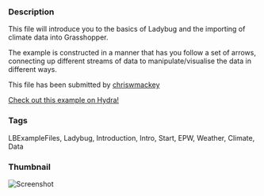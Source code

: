 ### Description 
This file will introduce you to the basics of Ladybug and the importing of climate data into Grasshopper.
The example is constructed in a manner that has you follow a set of arrows, connecting up different streams of data to manipulate/visualise the data in different ways.

This file has been submitted by [chriswmackey](https://github.com/chriswmackey)

[Check out this example on Hydra!](http://hydrashare.github.io/hydra/viewer?owner=chriswmackey&fork=hydra_2&id=Getting_Started_With_Ladybug)
### Tags 
LBExampleFiles, Ladybug, Introduction, Intro, Start, EPW, Weather, Climate, Data
### Thumbnail 
![Screenshot](https://raw.githubusercontent.com/chriswmackey/hydra/master/Getting_Started_With_Ladybug/thumbnail.png)
